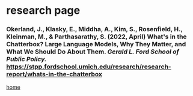 # research page

### Okerland, J., **Klasky, E.**, Middha, A., Kim, S., Rosenfield, H., Kleinman, M., & Parthasarathy, S. (2022, April) What's in the Chatterbox? Large Language Models, Why They Matter, and What We Should Do About Them. *Gerald L. Ford School of Public Policy.* https://stpp.fordschool.umich.edu/research/research-report/whats-in-the-chatterbox

[home](README.md)
